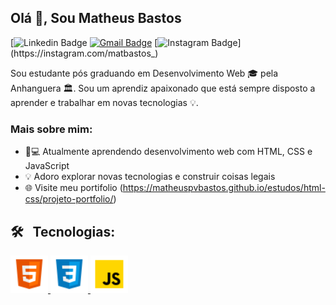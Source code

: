 ## Olá 👋, Sou Matheus Bastos


[![Linkedin Badge](https://img.shields.io/badge/LinkedIn-blue?style=flat&logo=linkedin&labelColor=blue&link=https://www.linkedin.com/in/matheusvbastos/) [![Gmail Badge](https://img.shields.io/badge/Gmail-red?style=flat-square&logo=Gmail&logoColor=white&link=mailto:matheuspvbastos@gmail.com)](mailto:matheuspvbastos@gmail.com) [![Instagram Badge](https://img.shields.io/badge/-Instagram-E4405F?style=flat&logo=instagram&logoColor=white&link=/https://instagram.com/matbastos_)](https://instagram.com/matbastos_) 

Sou estudante pós graduando em Desenvolvimento Web 🎓 pela Anhanguera 🏛. Sou um aprendiz apaixonado que está sempre disposto a aprender e trabalhar em novas tecnologias 💡. 

### Mais sobre mim:

- 👨💻 Atualmente aprendendo desenvolvimento web com HTML, CSS e JavaScript 
- 💡 Adoro explorar novas tecnologias e construir coisas legais
- 🌐 Visite meu portifolio (https://matheuspvbastos.github.io/estudos/html-css/projeto-portfolio/)

<h2> 🛠 &nbsp; Tecnologias: </h2>

<a href="https://www.w3.org/html/" target="_blank"> <img src="images/html.png" alt="html5" width="60" height="60"/> </a> <a href="https://www.w3schools.com/css/" target="_blank"> <img src="images/css.png" alt="css3" width="60" height="60"/> <a href="https://developer.mozilla.org/en-US/docs/Web/JavaScript" target="_blank"> <img src="images/javascript.png" alt="javascript" width="60" height="60"/> </a>
